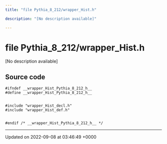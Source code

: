 ```yaml
---
title: "file Pythia_8_212/wrapper_Hist.h"

description: "[No description available]"

---
```


# file Pythia_8_212/wrapper_Hist.h

[No description available]




## Source code

```
#ifndef __wrapper_Hist_Pythia_8_212_h__
#define __wrapper_Hist_Pythia_8_212_h__


#include "wrapper_Hist_decl.h"
#include "wrapper_Hist_def.h"


#endif /* __wrapper_Hist_Pythia_8_212_h__ */
```


-------------------------------

Updated on 2022-09-08 at 03:46:49 +0000
